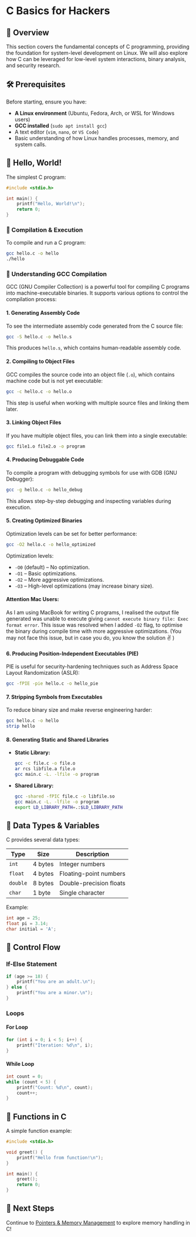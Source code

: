 # C Basics for Hackers

## 📌 Overview
This section covers the fundamental concepts of C programming, providing the foundation for system-level development on Linux. We will also explore how C can be leveraged for low-level system interactions, binary analysis, and security research.

## 🛠️ Prerequisites
Before starting, ensure you have:
- **A Linux environment** (Ubuntu, Fedora, Arch, or WSL for Windows users)
- **GCC installed** (`sudo apt install gcc`)
- A text editor (`vim`, `nano`, or `VS Code`)
- Basic understanding of how Linux handles processes, memory, and system calls.

## 🔹 Hello, World!
The simplest C program:

```c
#include <stdio.h>

int main() {
    printf("Hello, World!\n");
    return 0;
}
```

### 🔹 Compilation & Execution
To compile and run a C program:
```bash
gcc hello.c -o hello
./hello
```

### 🔹 Understanding GCC Compilation
GCC (GNU Compiler Collection) is a powerful tool for compiling C programs into machine-executable binaries. It supports various options to control the compilation process:

#### **1. Generating Assembly Code**
To see the intermediate assembly code generated from the C source file:
```bash
gcc -S hello.c -o hello.s
```
This produces `hello.s`, which contains human-readable assembly code.

#### **2. Compiling to Object Files**
GCC compiles the source code into an object file (`.o`), which contains machine code but is not yet executable:
```bash
gcc -c hello.c -o hello.o
```
This step is useful when working with multiple source files and linking them later.

#### **3. Linking Object Files**
If you have multiple object files, you can link them into a single executable:
```bash
gcc file1.o file2.o -o program
```

#### **4. Producing Debuggable Code**
To compile a program with debugging symbols for use with GDB (GNU Debugger):
```bash
gcc -g hello.c -o hello_debug
```
This allows step-by-step debugging and inspecting variables during execution.

#### **5. Creating Optimized Binaries**
Optimization levels can be set for better performance:
```bash
gcc -O2 hello.c -o hello_optimized
```
Optimization levels:
- `-O0` (default) – No optimization.
- `-O1` – Basic optimizations.
- `-O2` – More aggressive optimizations.
- `-O3` – High-level optimizations (may increase binary size).

#### Attention Mac Users: 
As I am using MacBook for writing C programs, I realised the output file generated was unable to execute giving `cannot execute binary file: Exec format error`. This issue was resolved when I added `-O2` flag, to optimise the binary during compile time with more aggressive optimizations. (You may not face this issue, but in case you do, you know the solution ✌️ )

#### **6. Producing Position-Independent Executables (PIE)**
PIE is useful for security-hardening techniques such as Address Space Layout Randomization (ASLR):
```bash
gcc -fPIE -pie hello.c -o hello_pie
```

#### **7. Stripping Symbols from Executables**
To reduce binary size and make reverse engineering harder:
```bash
gcc hello.c -o hello
strip hello
```

#### **8. Generating Static and Shared Libraries**
- **Static Library:**
  ```bash
  gcc -c file.c -o file.o
  ar rcs libfile.a file.o
  gcc main.c -L. -lfile -o program
  ```
- **Shared Library:**
  ```bash
  gcc -shared -fPIC file.c -o libfile.so
  gcc main.c -L. -lfile -o program
  export LD_LIBRARY_PATH=.:$LD_LIBRARY_PATH
  ```

## 🔹 Data Types & Variables
C provides several data types:

| Type      | Size     | Description              |
|-----------|---------|--------------------------|
| `int`     | 4 bytes | Integer numbers          |
| `float`   | 4 bytes | Floating-point numbers   |
| `double`  | 8 bytes | Double-precision floats  |
| `char`    | 1 byte  | Single character         |

Example:
```c
int age = 25;
float pi = 3.14;
char initial = 'A';
```

## 🔹 Control Flow
### **If-Else Statement**
```c
if (age >= 18) {
    printf("You are an adult.\n");
} else {
    printf("You are a minor.\n");
}
```

### **Loops**
#### **For Loop**
```c
for (int i = 0; i < 5; i++) {
    printf("Iteration: %d\n", i);
}
```

#### **While Loop**
```c
int count = 0;
while (count < 5) {
    printf("Count: %d\n", count);
    count++;
}
```

## 🔹 Functions in C
A simple function example:
```c
#include <stdio.h>

void greet() {
    printf("Hello from function!\n");
}

int main() {
    greet();
    return 0;
}
```

## 🚀 Next Steps
Continue to [Pointers & Memory Management](02_Pointers_Memory.md) to explore memory handling in C!

